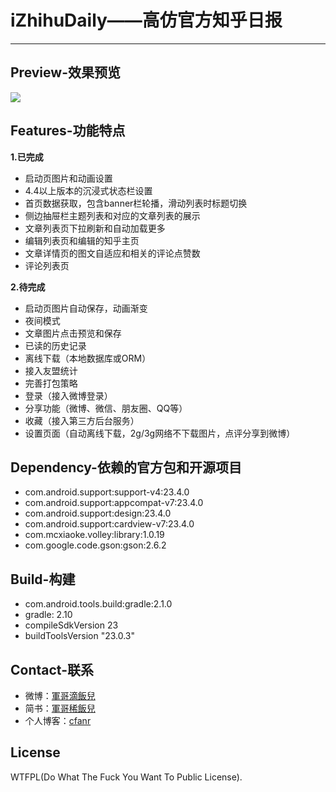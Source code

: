 # iZhihuDaily——高仿官方知乎日报
----------------------
## Preview-效果预览

![](https://github.com/navyifanr/iZhihuDaily/blob/master/screenshot/iZhihuDaily.gif)

## Features-功能特点
**1.已完成**
- 启动页图片和动画设置
- 4.4以上版本的沉浸式状态栏设置
- 首页数据获取，包含banner栏轮播，滑动列表时标题切换
- 侧边抽屉栏主题列表和对应的文章列表的展示
- 文章列表页下拉刷新和自动加载更多
- 编辑列表页和编辑的知乎主页
- 文章详情页的图文自适应和相关的评论点赞数
- 评论列表页

**2.待完成**
- 启动页图片自动保存，动画渐变
- 夜间模式
- 文章图片点击预览和保存
- 已读的历史记录
- 离线下载（本地数据库或ORM）
- 接入友盟统计
- 完善打包策略
- 登录（接入微博登录）
- 分享功能（微博、微信、朋友圈、QQ等）
- 收藏（接入第三方后台服务）
- 设置页面（自动离线下载，2g/3g网络不下载图片，点评分享到微博）

## Dependency-依赖的官方包和开源项目
- com.android.support:support-v4:23.4.0
- com.android.support:appcompat-v7:23.4.0
- com.android.support:design:23.4.0
- com.android.support:cardview-v7:23.4.0
- com.mcxiaoke.volley:library:1.0.19
- com.google.code.gson:gson:2.6.2


## Build-构建
- com.android.tools.build:gradle:2.1.0
- gradle: 2.10
- compileSdkVersion 23
- buildToolsVersion "23.0.3"

## Contact-联系
- 微博：[軍哥滴飯兒](http://weibo.com/cfanr)
- 简书：[軍哥稀飯兒](http://www.jianshu.com/users/134f7552aa7e/latest_articles)
- 个人博客：[cfanr](http://cfanr.cn/)

## License
WTFPL(Do What The Fuck You Want To Public License).
